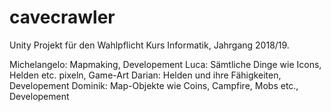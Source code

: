 # cavecrawler
Unity Projekt für den Wahlpflicht Kurs Informatik, Jahrgang 2018/19.

Michelangelo: Mapmaking, Developement
Luca: Sämtliche Dinge wie Icons, Helden etc. pixeln, Game-Art
Darian: Helden und ihre Fähigkeiten, Developement
Dominik: Map-Objekte wie Coins, Campfire, Mobs etc., Developement
